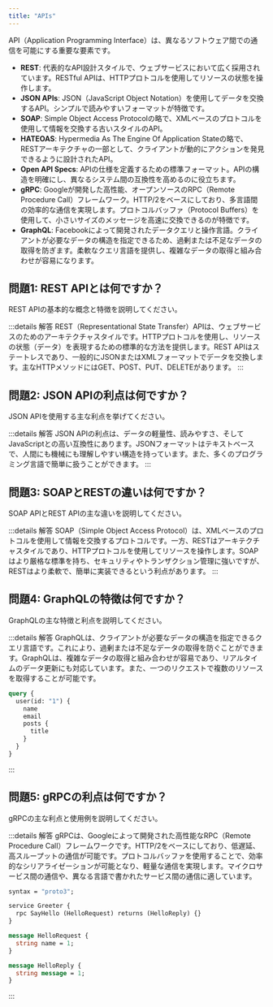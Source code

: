 ```yaml
---
title: "APIs"
---
```

API（Application Programming Interface）は、異なるソフトウェア間での通信を可能にする重要な要素です。

- **REST**: 代表的なAPI設計スタイルで、ウェブサービスにおいて広く採用されています。RESTful APIは、HTTPプロトコルを使用してリソースの状態を操作します。
- **JSON APIs**: JSON（JavaScript Object Notation）を使用してデータを交換するAPI。シンプルで読みやすいフォーマットが特徴です。
- **SOAP**: Simple Object Access Protocolの略で、XMLベースのプロトコルを使用して情報を交換する古いスタイルのAPI。
- **HATEOAS**: Hypermedia As The Engine Of Application Stateの略で、RESTアーキテクチャの一部として、クライアントが動的にアクションを発見できるように設計されたAPI。
- **Open API Specs**: APIの仕様を定義するための標準フォーマット。APIの構造を明確にし、異なるシステム間の互換性を高めるのに役立ちます。
- **gRPC**: Googleが開発した高性能、オープンソースのRPC（Remote Procedure Call）フレームワーク。HTTP/2をベースにしており、多言語間の効率的な通信を実現します。プロトコルバッファ（Protocol Buffers）を使用して、小さいサイズのメッセージを高速に交換できるのが特徴です。
- **GraphQL**: Facebookによって開発されたデータクエリと操作言語。クライアントが必要なデータの構造を指定できるため、過剰または不足なデータの取得を防ぎます。柔軟なクエリ言語を提供し、複雑なデータの取得と組み合わせが容易になります。

## 問題1: REST APIとは何ですか？

REST APIの基本的な概念と特徴を説明してください。

:::details 解答
REST（Representational State Transfer）APIは、ウェブサービスのためのアーキテクチャスタイルです。HTTPプロトコルを使用し、リソースの状態（データ）を表現するための標準的な方法を提供します。REST APIはステートレスであり、一般的にJSONまたはXMLフォーマットでデータを交換します。主なHTTPメソッドにはGET、POST、PUT、DELETEがあります。
:::

## 問題2: JSON APIの利点は何ですか？

JSON APIを使用する主な利点を挙げてください。

:::details 解答
JSON APIの利点は、データの軽量性、読みやすさ、そしてJavaScriptとの高い互換性にあります。JSONフォーマットはテキストベースで、人間にも機械にも理解しやすい構造を持っています。また、多くのプログラミング言語で簡単に扱うことができます。
:::

## 問題3: SOAPとRESTの違いは何ですか？

SOAP APIとREST APIの主な違いを説明してください。

:::details 解答
SOAP（Simple Object Access Protocol）は、XMLベースのプロトコルを使用して情報を交換するプロトコルです。一方、RESTはアーキテクチャスタイルであり、HTTPプロトコルを使用してリソースを操作します。SOAPはより厳格な標準を持ち、セキュリティやトランザクション管理に強いですが、RESTはより柔軟で、簡単に実装できるという利点があります。
:::

## 問題4: GraphQLの特徴は何ですか？

GraphQLの主な特徴と利点を説明してください。

:::details 解答
GraphQLは、クライアントが必要なデータの構造を指定できるクエリ言語です。これにより、過剰または不足なデータの取得を防ぐことができます。GraphQLは、複雑なデータの取得と組み合わせが容易であり、リアルタイムのデータ更新にも対応しています。また、一つのリクエストで複数のリソースを取得することが可能です。

```graphql
query {
  user(id: "1") {
    name
    email
    posts {
      title
    }
  }
}
```

:::

## 問題5: gRPCの利点は何ですか？

gRPCの主な利点と使用例を説明してください。

:::details 解答
gRPCは、Googleによって開発された高性能なRPC（Remote Procedure Call）フレームワークです。HTTP/2をベースにしており、低遅延、高スループットの通信が可能です。プロトコルバッファを使用することで、効率的なシリアライゼーションが可能となり、軽量な通信を実現します。マイクロサービス間の通信や、異なる言語で書かれたサービス間の通信に適しています。

```proto
syntax = "proto3";

service Greeter {
  rpc SayHello (HelloRequest) returns (HelloReply) {}
}

message HelloRequest {
  string name = 1;
}

message HelloReply {
  string message = 1;
}
```

:::
